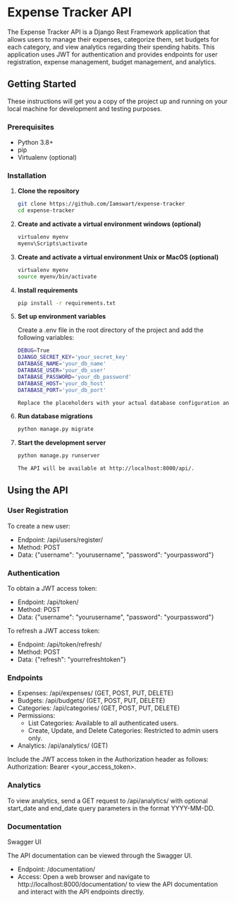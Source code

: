 # Expense Tracker API

The Expense Tracker API is a Django Rest Framework application that allows users to manage their expenses, categorize them, set budgets for each category, and view analytics regarding their spending habits. This application uses JWT for authentication and provides endpoints for user registration, expense management, budget management, and analytics.

## Getting Started

These instructions will get you a copy of the project up and running on your local machine for development and testing purposes.

### Prerequisites

- Python 3.8+
- pip
- Virtualenv (optional)

### Installation

1. **Clone the repository**
   ```bash
   git clone https://github.com/Iamswart/expense-tracker
   cd expense-tracker

2. **Create and activate a virtual environment windows (optional)**
    ```bash
    virtualenv myenv
    myenv\Scripts\activate

3. **Create and activate a virtual environment Unix or MacOS (optional)**
    ```bash
    virtualenv myenv
    source myenv/bin/activate

4. **Install requirements**
    ```bash
    pip install -r requirements.txt

5. **Set up environment variables**

    Create a .env file in the root directory of the project and add the following variables:

    ```bash
    DEBUG=True
    DJANGO_SECRET_KEY='your_secret_key'
    DATABASE_NAME='your_db_name'
    DATABASE_USER='your_db_user'
    DATABASE_PASSWORD='your_db_password'
    DATABASE_HOST='your_db_host'
    DATABASE_PORT='your_db_port'

    Replace the placeholders with your actual database configuration and Django secret key.

6. **Run database migrations**
    ```bash
    python manage.py migrate

7. **Start the development server**
    ```bash
    python manage.py runserver

    The API will be available at http://localhost:8000/api/.

## Using the API

### User Registration

To create a new user:

- Endpoint: /api/users/register/
- Method: POST
- Data: {"username": "yourusername", "password": "yourpassword"}

### Authentication

To obtain a JWT access token:

- Endpoint: /api/token/
- Method: POST
- Data: {"username": "yourusername", "password": "yourpassword"}

To refresh a JWT access token:

- Endpoint: /api/token/refresh/
- Method: POST
- Data: {"refresh": "yourrefreshtoken"}

### Endpoints

- Expenses: /api/expenses/ (GET, POST, PUT, DELETE)
- Budgets: /api/budgets/ (GET, POST, PUT, DELETE)
- Categories: /api/categories/ (GET, POST, PUT, DELETE)
- Permissions:
   - List Categories: Available to all authenticated users.
   - Create, Update, and Delete Categories: Restricted to admin users only.
- Analytics: /api/analytics/ (GET)

Include the JWT access token in the Authorization header as follows: Authorization: Bearer <your_access_token>.

### Analytics

To view analytics, send a GET request to /api/analytics/ with optional start_date and end_date query parameters in the format YYYY-MM-DD.

### Documentation

Swagger UI

The API documentation can be viewed through the Swagger UI.

- Endpoint: /documentation/
- Access: Open a web browser and navigate to http://localhost:8000/documentation/ to view the API documentation and interact with the API endpoints directly.
